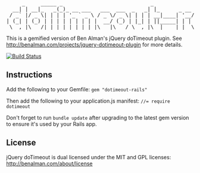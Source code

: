 <pre>
     _     _____ _                            _                  _ _     
  __| | __|_   _(_)_ __ ___   ___  ___  _   _| |_      _ __ __ _(_) |___ 
 / _` |/ _ \| | | | '_ ` _ \ / _ \/ _ \| | | | __|____| '__/ _` | | / __|
| (_| | (_) | | | | | | | | |  __/ (_) | |_| | ||_____| | | (_| | | \__ \
 \__,_|\___/|_| |_|_| |_| |_|\___|\___/ \__,_|\__|    |_|  \__,_|_|_|___/
</pre>

This is a gemified version of Ben Alman's jQuery doTimeout plugin. See http://benalman.com/projects/jquery-dotimeout-plugin for more details.

[![Build Status](https://secure.travis-ci.org/harrigan/dotimeout-rails.png)](http://travis-ci.org/harrigan/dotimeout-rails)

## Instructions

Add the following to your Gemfile:
`gem "dotimeout-rails"`

Then add the following to your application.js manifest:
`//= require dotimeout`

Don't forget to run `bundle update` after upgrading to the latest gem version to ensure it's used by your Rails app.

## License

jQuery doTimeout is dual licensed under the MIT and GPL licenses: http://benalman.com/about/license
